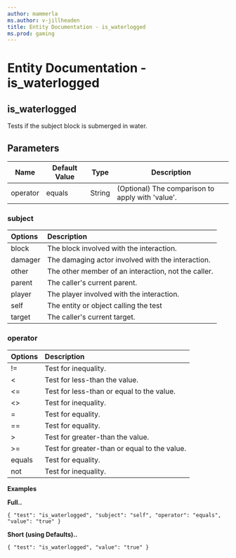 ```yaml
---
author: mammerla
ms.author: v-jillheaden
title: Entity Documentation - is_waterlogged
ms.prod: gaming
---
```


# Entity Documentation - is_waterlogged

## is_waterlogged

Tests if the subject block is submerged in water.

## Parameters

|Name |Default Value  |Type  |Description  |
|---------|---------|---------|---------|
|operator |equals |String |(Optional) The comparison to apply with 'value'. |

### subject

| Options| Description |
|:-----------|:-----------|
| block| The block involved with the interaction. |
| damager| The damaging actor involved with the interaction. |
| other| The other member of an interaction, not the caller. |
| parent| The caller's current parent. |
| player| The player involved with the interaction. |
| self| The entity or object calling the test |
| target| The caller's current target. |

### operator

| Options| Description |
|:-----------|:-----------|
| !=| Test for inequality. |
| <| Test for less-than the value. |
| <=| Test for less-than or equal to the value. |
| <>| Test for inequality. |
| =| Test for equality. |
| ==| Test for equality. |
| >| Test for greater-than the value. |
| >=| Test for greater-than or equal to the value. |
| equals| Test for equality. |
| not| Test for inequality. |

**Examples**

**Full..**
```
{ "test": "is_waterlogged", "subject": "self", "operator": "equals", "value": "true" }
```

**Short (using Defaults)..**
```
{ "test": "is_waterlogged", "value": "true" }
```
